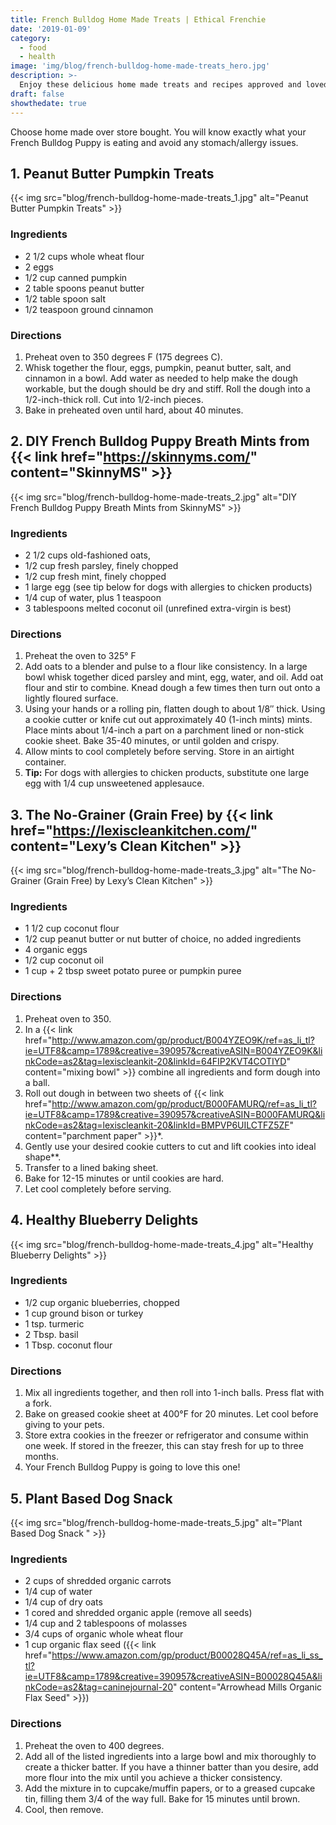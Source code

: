 ```yaml
---
title: French Bulldog Home Made Treats | Ethical Frenchie
date: '2019-01-09'
category:
  - food
  - health
image: 'img/blog/french-bulldog-home-made-treats_hero.jpg'
description: >-
  Enjoy these delicious home made treats and recipes approved and loved by the Frenchie community.
draft: false
showthedate: true
---
```


Choose home made over store bought. You will know exactly what your French Bulldog Puppy is eating and avoid any stomach/allergy issues.

## 1. Peanut Butter Pumpkin Treats
{{< img src="blog/french-bulldog-home-made-treats_1.jpg" alt="Peanut Butter Pumpkin Treats" >}}

### Ingredients
- 2 1/2 cups whole wheat flour
- 2 eggs
- 1/2 cup canned pumpkin
- 2 table spoons peanut butter
- 1/2 table spoon salt
- 1/2 teaspoon ground cinnamon

### Directions
1. Preheat oven to 350 degrees F (175 degrees C).
2. Whisk together the flour, eggs, pumpkin, peanut butter, salt, and cinnamon in a bowl. Add water as needed to help make the dough workable, but the dough should be dry and stiff. Roll the dough into a 1/2-inch-thick roll. Cut into 1/2-inch pieces.
3. Bake in preheated oven until hard, about 40 minutes.

## 2. DIY French Bulldog Puppy Breath Mints from {{< link href="https://skinnyms.com/" content="SkinnyMS" >}}
{{< img src="blog/french-bulldog-home-made-treats_2.jpg" alt="DIY French Bulldog Puppy Breath Mints from SkinnyMS" >}}

### Ingredients
- 2 1/2 cups old-fashioned oats,
- 1/2 cup fresh parsley, finely chopped
- 1/2 cup fresh mint, finely chopped
- 1 large egg (see tip below for dogs with allergies to chicken products)
- 1/4 cup of water, plus 1 teaspoon
- 3 tablespoons melted coconut oil (unrefined extra-virgin is best)

### Directions
1. Preheat the oven to 325° F
2. Add oats to a blender and pulse to a flour like consistency. In a large bowl whisk together diced parsley and mint, egg, water, and oil. Add oat flour and stir to combine. Knead dough a few times then turn out onto a lightly floured surface.
3. Using your hands or a rolling pin, flatten dough to about 1/8″ thick. Using a cookie cutter or knife cut out approximately 40 (1-inch mints) mints. Place mints about 1/4-inch a part on a parchment lined or non-stick cookie sheet. Bake 35-40 minutes, or until golden and crispy.
4. Allow mints to cool completely before serving. Store in an airtight container.
5. **Tip:** For dogs with allergies to chicken products, substitute one large egg with 1/4 cup unsweetened applesauce.

## 3. The No-Grainer (Grain Free) by {{< link href="https://lexiscleankitchen.com/" content="Lexy’s Clean Kitchen" >}}
{{< img src="blog/french-bulldog-home-made-treats_3.jpg" alt="The No-Grainer (Grain Free) by Lexy’s Clean Kitchen" >}}

### Ingredients
- 1 1/2 cup coconut flour
- 1/2 cup peanut butter or nut butter of choice, no added ingredients
- 4 organic eggs
- 1/2 cup coconut oil
- 1 cup + 2 tbsp sweet potato puree or pumpkin puree

### Directions
1. Preheat oven to 350.
2. In a {{< link href="http://www.amazon.com/gp/product/B004YZEO9K/ref=as_li_tl?ie=UTF8&camp=1789&creative=390957&creativeASIN=B004YZEO9K&linkCode=as2&tag=lexiscleankit-20&linkId=64FIP2KVT4COTIYD" content="mixing bowl" >}} combine all ingredients and form dough into a ball.
3. Roll out dough in between two sheets of {{< link href="http://www.amazon.com/gp/product/B000FAMURQ/ref=as_li_tl?ie=UTF8&camp=1789&creative=390957&creativeASIN=B000FAMURQ&linkCode=as2&tag=lexiscleankit-20&linkId=BMPVP6UILCTFZ5ZF" content="parchment paper" >}}*.
4. Gently use your desired cookie cutters to cut and lift cookies into ideal shape**.
5. Transfer to a lined baking sheet.
6. Bake for 12-15 minutes or until cookies are hard.
7. Let cool completely before serving.

## 4. Healthy Blueberry Delights
{{< img src="blog/french-bulldog-home-made-treats_4.jpg" alt="Healthy Blueberry Delights" >}}

### Ingredients
- 1/2 cup organic blueberries, chopped
- 1 cup ground bison or turkey
- 1 tsp. turmeric
- 2 Tbsp. basil
- 1 Tbsp. coconut flour

### Directions
1. Mix all ingredients together, and then roll into 1-inch balls. Press flat with a fork.
2. Bake on greased cookie sheet at 400°F for 20 minutes. Let cool before giving to your pets.
3. Store extra cookies in the freezer or refrigerator and consume within one week. If stored in the freezer, this can stay fresh for up to three months.
4. Your French Bulldog Puppy is going to love this one!

## 5. Plant Based Dog Snack 
{{< img src="blog/french-bulldog-home-made-treats_5.jpg" alt="Plant Based Dog Snack " >}}

### Ingredients
- 2 cups of shredded organic carrots
- 1/4 cup of water
- 1/4 cup of dry oats
- 1 cored and shredded organic apple (remove all seeds)
- 1/4 cup and 2 tablespoons of molasses
- 3/4 cups of organic whole wheat flour
- 1 cup organic flax seed ({{< link href="https://www.amazon.com/gp/product/B00028Q45A/ref=as_li_ss_tl?ie=UTF8&camp=1789&creative=390957&creativeASIN=B00028Q45A&linkCode=as2&tag=caninejournal-20" content="Arrowhead Mills Organic Flax Seed" >}})

### Directions
1. Preheat the oven to 400 degrees.
2. Add all of the listed ingredients into a large bowl and mix thoroughly to create a thicker batter. If you have a thinner batter than you desire, add more flour into the mix until you achieve a thicker consistency.
3. Add the mixture in to cupcake/muffin papers, or to a greased cupcake tin, filling them 3/4 of the way full. Bake for 15 minutes until brown.
4. Cool, then remove.
